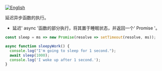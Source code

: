 
<a href="./README.md" target="_blank"><img src="https://img.shields.io/badge/-English-gray" alt="English"/></a>

延迟异步函数的执行。

- 延迟' async '函数的部分执行，将其置于睡眠状态，并返回一个' Promise '。

```js
const sleep = ms => new Promise(resolve => setTimeout(resolve, ms));
```

```js
async function sleepyWork() {
  console.log("I'm going to sleep for 1 second.");
  await sleep(1000);
  console.log('I woke up after 1 second.');
}
```
